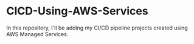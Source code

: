 # CICD-Using-AWS-Services
In this repository, I'll be adding my CI/CD pipeline projects created using AWS Managed Services.
